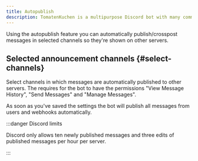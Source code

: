 ```yaml
---
title: Autopublish
description: TomatenKuchen is a multipurpose Discord bot with many common and innovative features for your server. Using autopublish you can automatically publish messages in announcement channels.
---
```


Using the autopublish feature you can automatically publish/crosspost messages in selected channels so they're shown on other servers.

## Selected announcement channels {#select-channels}

Select channels in which messages are automatically published to other servers. The requires for the bot to have the permissions "View Message History", "Send Messages" and "Manage Messages".

As soon as you've saved the settings the bot will publish all messages from users and webhooks automatically.

:::danger Discord limits

Discord only allows ten newly published messages and three edits of published messages per hour per server.

:::
